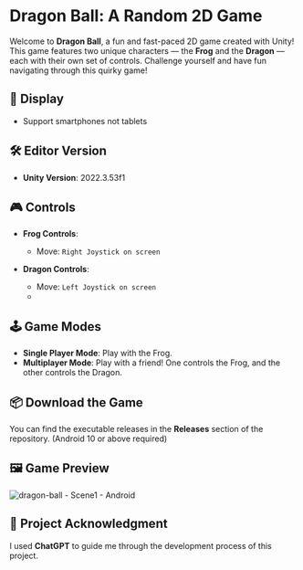 # Dragon Ball: A Random 2D Game

Welcome to **Dragon Ball**, a fun and fast-paced 2D game created with Unity! This game features two unique characters — the **Frog** and the **Dragon** — each with their own set of controls. Challenge yourself and have fun navigating through this quirky game!

## 📱 Display
- Support smartphones not tablets

## 🛠️ Editor Version

- **Unity Version**: 2022.3.53f1

## 🎮 Controls

- **Frog Controls**:  
  - Move: `Right Joystick on screen`
  
- **Dragon Controls**:  
  - Move: `Left Joystick on screen`
  - 
## 🕹️ Game Modes

- **Single Player Mode**: Play with the Frog.
- **Multiplayer Mode**: Play with a friend! One controls the Frog, and the other controls the Dragon.

## 📦 Download the Game

You can find the executable releases in the **Releases** section of the repository. (Android 10 or above required)

## 🖼️ Game Preview

![dragon-ball - Scene1 - Android](https://github.com/user-attachments/assets/3b89715c-6e28-4161-a85b-b69dfd024979)

## 💬 Project Acknowledgment

I used **ChatGPT** to guide me through the development process of this project.
